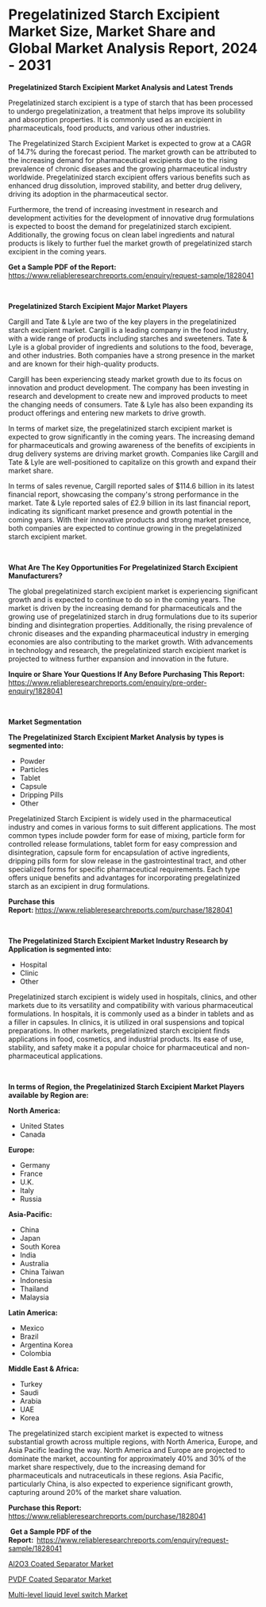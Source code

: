 <p><h1>Pregelatinized Starch Excipient Market Size, Market Share and Global Market Analysis Report, 2024 - 2031</h1></p><p><strong>Pregelatinized Starch Excipient Market Analysis and Latest Trends</strong></p>
<p><p>Pregelatinized starch excipient is a type of starch that has been processed to undergo pregelatinization, a treatment that helps improve its solubility and absorption properties. It is commonly used as an excipient in pharmaceuticals, food products, and various other industries.</p><p>The Pregelatinized Starch Excipient Market is expected to grow at a CAGR of 14.7% during the forecast period. The market growth can be attributed to the increasing demand for pharmaceutical excipients due to the rising prevalence of chronic diseases and the growing pharmaceutical industry worldwide. Pregelatinized starch excipient offers various benefits such as enhanced drug dissolution, improved stability, and better drug delivery, driving its adoption in the pharmaceutical sector.</p><p>Furthermore, the trend of increasing investment in research and development activities for the development of innovative drug formulations is expected to boost the demand for pregelatinized starch excipient. Additionally, the growing focus on clean label ingredients and natural products is likely to further fuel the market growth of pregelatinized starch excipient in the coming years.</p></p>
<p><strong>Get a Sample PDF of the Report:&nbsp;</strong> <a href="https://www.reliableresearchreports.com/enquiry/request-sample/1828041">https://www.reliableresearchreports.com/enquiry/request-sample/1828041</a></p>
<p>&nbsp;</p>
<p><strong>Pregelatinized Starch Excipient Major Market Players</strong></p>
<p><p>Cargill and Tate & Lyle are two of the key players in the pregelatinized starch excipient market. Cargill is a leading company in the food industry, with a wide range of products including starches and sweeteners. Tate & Lyle is a global provider of ingredients and solutions to the food, beverage, and other industries. Both companies have a strong presence in the market and are known for their high-quality products.</p><p>Cargill has been experiencing steady market growth due to its focus on innovation and product development. The company has been investing in research and development to create new and improved products to meet the changing needs of consumers. Tate & Lyle has also been expanding its product offerings and entering new markets to drive growth.</p><p>In terms of market size, the pregelatinized starch excipient market is expected to grow significantly in the coming years. The increasing demand for pharmaceuticals and growing awareness of the benefits of excipients in drug delivery systems are driving market growth. Companies like Cargill and Tate & Lyle are well-positioned to capitalize on this growth and expand their market share.</p><p>In terms of sales revenue, Cargill reported sales of $114.6 billion in its latest financial report, showcasing the company's strong performance in the market. Tate & Lyle reported sales of £2.9 billion in its last financial report, indicating its significant market presence and growth potential in the coming years. With their innovative products and strong market presence, both companies are expected to continue growing in the pregelatinized starch excipient market.</p></p>
<p>&nbsp;</p>
<p><strong>What Are The Key Opportunities For Pregelatinized Starch Excipient Manufacturers?</strong></p>
<p><p>The global pregelatinized starch excipient market is experiencing significant growth and is expected to continue to do so in the coming years. The market is driven by the increasing demand for pharmaceuticals and the growing use of pregelatinized starch in drug formulations due to its superior binding and disintegration properties. Additionally, the rising prevalence of chronic diseases and the expanding pharmaceutical industry in emerging economies are also contributing to the market growth. With advancements in technology and research, the pregelatinized starch excipient market is projected to witness further expansion and innovation in the future.</p></p>
<p><strong>Inquire or Share Your Questions If Any Before Purchasing This Report:</strong> <a href="https://www.reliableresearchreports.com/enquiry/pre-order-enquiry/1828041">https://www.reliableresearchreports.com/enquiry/pre-order-enquiry/1828041</a></p>
<p>&nbsp;</p>
<p><strong>Market Segmentation</strong></p>
<p><strong>The Pregelatinized Starch Excipient Market Analysis by types is segmented into:</strong></p>
<p><ul><li>Powder</li><li>Particles</li><li>Tablet</li><li>Capsule</li><li>Dripping Pills</li><li>Other</li></ul></p>
<p><p>Pregelatinized Starch Excipient is widely used in the pharmaceutical industry and comes in various forms to suit different applications. The most common types include powder form for ease of mixing, particle form for controlled release formulations, tablet form for easy compression and disintegration, capsule form for encapsulation of active ingredients, dripping pills form for slow release in the gastrointestinal tract, and other specialized forms for specific pharmaceutical requirements. Each type offers unique benefits and advantages for incorporating pregelatinized starch as an excipient in drug formulations.</p></p>
<p><strong>Purchase this Report:&nbsp;</strong><a href="https://www.reliableresearchreports.com/purchase/1828041">https://www.reliableresearchreports.com/purchase/1828041</a></p>
<p>&nbsp;</p>
<p><strong>The Pregelatinized Starch Excipient Market Industry Research by Application is segmented into:</strong></p>
<p><ul><li>Hospital</li><li>Clinic</li><li>Other</li></ul></p>
<p><p>Pregelatinized starch excipient is widely used in hospitals, clinics, and other markets due to its versatility and compatibility with various pharmaceutical formulations. In hospitals, it is commonly used as a binder in tablets and as a filler in capsules. In clinics, it is utilized in oral suspensions and topical preparations. In other markets, pregelatinized starch excipient finds applications in food, cosmetics, and industrial products. Its ease of use, stability, and safety make it a popular choice for pharmaceutical and non-pharmaceutical applications.</p></p>
<p>&nbsp;</p>
<p><strong>In terms of Region, the Pregelatinized Starch Excipient Market Players available by Region are:</strong></p>
<p>
    <p> <strong> North America: </strong>
        <ul>
            <li>United States</li>
            <li>Canada</li>
        </ul>
        </p> 
    <p> <strong> Europe: </strong>
        <ul>
            <li>Germany</li>
            <li>France</li>
            <li>U.K.</li>
            <li>Italy</li>
            <li>Russia</li>
        </ul>
        </p> 
    <p> <strong> Asia-Pacific: </strong>
        <ul>
            <li>China</li>
            <li>Japan</li>
            <li>South Korea</li>
            <li>India</li>
            <li>Australia</li>
            <li>China Taiwan</li>
            <li>Indonesia</li>
            <li>Thailand</li>
            <li>Malaysia</li>
        </ul>
        </p> 
    <p> <strong> Latin America: </strong>
        <ul>
            <li>Mexico</li>
            <li>Brazil</li>
            <li>Argentina Korea</li>
            <li>Colombia</li>
        </ul>
        </p> 
    <p> <strong> Middle East & Africa: </strong>
        <ul>
            <li>Turkey</li>
            <li>Saudi</li>
            <li>Arabia</li>
            <li>UAE</li>
            <li>Korea</li>
        </ul>
    </p>
    </p>
<p><p>The pregelatinized starch excipient market is expected to witness substantial growth across multiple regions, with North America, Europe, and Asia Pacific leading the way. North America and Europe are projected to dominate the market, accounting for approximately 40% and 30% of the market share respectively, due to the increasing demand for pharmaceuticals and nutraceuticals in these regions. Asia Pacific, particularly China, is also expected to experience significant growth, capturing around 20% of the market share valuation.</p></p>
<p><strong>Purchase this Report: </strong><a href="https://www.reliableresearchreports.com/purchase/1828041">https://www.reliableresearchreports.com/purchase/1828041</a></p>
<p>&nbsp;<strong>Get a Sample PDF of the Report:&nbsp;&nbsp;</strong><a href="https://www.reliableresearchreports.com/enquiry/request-sample/1828041">https://www.reliableresearchreports.com/enquiry/request-sample/1828041</a></p>
<p><strong></strong></p>
<p><p><a href="https://view.publitas.com/reportprime-1/al2o3-coated-separator-market-size-and-growth-market-segmentation-regional-and-country-breakdowns-and-market-trends-for-period-from-2023-2030/">Al2O3 Coated Separator Market</a></p><p><a href="https://view.publitas.com/reportprime-1/pvdf-coated-separator-market-dynamics-2023-2030-also-about-its-market-trends-projections-and-opportunities/">PVDF Coated Separator Market</a></p><p><a href="https://view.publitas.com/reportprime-1/multi-level-liquid-level-switch-market-research-report-provides-critical-insights-that-can-help-shape-business-development-and-investment-strategies/">Multi-level liquid level switch Market</a></p></p>